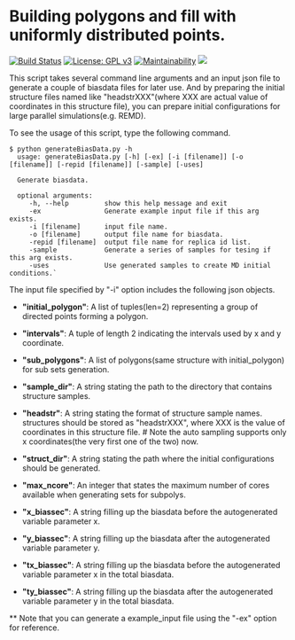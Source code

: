 # Building polygons and fill with uniformly distributed points.

[![Build Status](https://travis-ci.org/superkerokero/Python-I-O-experiment.svg?branch=master)](https://travis-ci.org/superkerokero/Python-I-O-experiment)
[![License: GPL v3](https://img.shields.io/badge/License-GPL%20v3-blue.svg)](https://www.gnu.org/licenses/gpl-3.0)
[![Maintainability](https://api.codeclimate.com/v1/badges/93ab57ce5486309c3eed/maintainability)](https://codeclimate.com/github/superkerokero/Python-I-O-experiment/maintainability)
<a href="https://codeclimate.com/github/superkerokero/Python-I-O-experiment/test_coverage"><img src="https://api.codeclimate.com/v1/badges/93ab57ce5486309c3eed/test_coverage" /></a>

This script takes several command line arguments and an input json file to generate a couple of biasdata files for later use. And by preparing the initial structure files named like "headstrXXX"(where XXX are actual value of coordinates in this structure file), you can prepare initial configurations for large parallel simulations(e.g. REMD).


To see the usage of this script, type the following command.

```
$ python generateBiasData.py -h
  usage: generateBiasData.py [-h] [-ex] [-i [filename]] [-o [filename]] [-repid [filename]] [-sample] [-uses]

  Generate biasdata.

  optional arguments:
     -h, --help         show this help message and exit
     -ex                Generate example input file if this arg exists.
     -i [filename]      input file name.
     -o [filename]      output file name for biasdata.
     -repid [filename]  output file name for replica id list.
     -sample            Generate a series of samples for tesing if this arg exists.
     -uses              Use generated samples to create MD initial conditions.`
```

The input file specified by "-i" option includes the following json objects.
- **"initial_polygon"**: A list of tuples(len=2) representing a group of directed points forming a polygon.  
- **"intervals"**: A tuple of length 2 indicating the intervals used by x and y coordinate.
- **"sub_polygons"**: A list of polygons(same structure with initial_polygon) for sub sets generation.
- **"sample_dir"**: A string stating the path to the directory that contains structure samples.
- **"headstr"**: A string stating the format of structure sample names. structures should be stored as "headstrXXX", where XXX is the value of coordinates in this structure file. # Note the auto sampling supports only x coordinates(the very first one of the two) now. 
- **"struct_dir"**: A string stating the path where the initial configurations should be generated.
- **"max_ncore"**: An integer that states the maximum number of cores available when generating sets for subpolys.

- **"x_biassec"**: A string filling up the biasdata before the autogenerated variable parameter x.
- **"y_biassec"**: A string filling up the biasdata after the autogenerated variable parameter y.
- **"tx_biassec"**: A string filling up the biasdata before the autogenerated variable parameter x in the total biasdata.
- **"ty_biassec"**: A string filling up the biasdata after the autogenerated variable parameter y in the total biasdata.


** Note that you can generate a example_input file using the "-ex" option for reference.